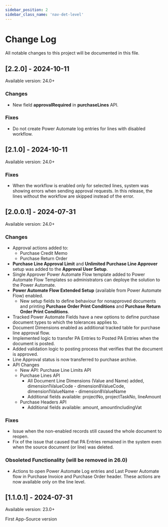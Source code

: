 ```yaml
---
sidebar_position: 2
sidebar_class_name: 'nav-det-level'
---
```


# Change Log
All notable changes to this project will be documented in this file.

## [2.2.0] - 2024-10-11
  
Available version: 24.0+

### Changes
- New field **approvalRequired** in **purchaseLines** API.

### Fixes
- Do not create Power Automate log entries for lines with disabled workflow.

## [2.1.0] - 2024-10-11
  
Available version: 24.0+

### Fixes
- When the workflow is enabled only for selected lines, system was showing errors when sending approval requests. In this release, the lines without the workflow are skipped instead of the error.

## [2.0.0.1] - 2024-07-31
  
Available version: 24.0+

### Changes
- Approval actions added to:
  - Purchase Credit Memo
  - Purchase Return Order
- **Purchase Line Approval Limit** and **Unlimited Purchase Line Approver** setup was added to the **Approval User Setup**.
- Single Approver Power Automate Flow template added to Power Automate Flow Templates so administrators can deploye the solution to the Power Automate.
- **Power Automate Flow Extended Setup** (available from Power Automate Flow) enabled.
  - New setup fields to define behaviour for nonapproved documents and printing **Purchase Order Print Conditions** and **Purchase Return Order Print Conditions**.
- Tracked Power Automate Fields have a new options to define purchase document types to which the tolerances applies to.
- Document Dimensions enabled as additional tracked table for purchase line approval flow.
- Implemented logic to transfer PA Entries to Posted PA Entries when the document is posted.
- Added validation logic to posting process that verifies that the document is approved.
- Line Approval status is now transferred to purchase archive.
- API Changes
  - New API: Purchase Line Limits API
  - Purchase Lines API
    - All Document Line Dimensions (Value and Name) added, dimension1ValueCode - dimension8ValueCode, dimension1ValueName - dimension8ValueName
    - Additional fields available: projectNo, projectTaskNo, lineAmount
  - Purchase Headers API
    - Additional fields available: amount, amountIncludingVat

### Fixes
- Issue when the non-enabled records still caused the whole document to reopen.
- Fix of the issue that caused that PA Entries remained in the system even when the source document (or line) was deleted.

### Obsoleted Functionality (will be removed in 26.0)
- Actions to open Power Automate Log entries and Last Power Automate flow in Purchase Invoice and Purchase Order header. These actions are now available only on the line level.

## [1.1.0.1] - 2024-07-31
  
Available version: 23.0+

First App-Source version
